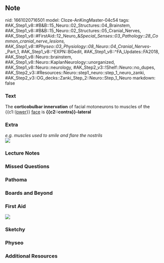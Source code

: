 ## Note
nid: 1661020716501
model: Cloze-AnKingMaster-04c54
tags: #AK_Step1_v8::#B&B::15_Neuro::02_Structures::04_Brainstem, #AK_Step1_v8::#B&B::15_Neuro::02_Structures::05_Cranial_Nerves, #AK_Step1_v8::#FirstAid::12_Neuro_&_Special_Senses::03_Pathology::28_Common_cranial_nerve_lesions, #AK_Step1_v8::#Physeo::03_Physiology::08_Neuro::04_Cranial_Nerves_-_Part_1, #AK_Step1_v8::^EXPN::BGedit, #AK_Step1_v8::^FA_Updates::FA2018, #AK_Step1_v8::Neuro::brainstem, #AK_Step1_v8::Neuro::KaplanNeurology::unorganized, #AK_Step1_v8::Neuro::neurology, #AK_Step2_v3::!Shelf::Neuro::no_dupes, #AK_Step2_v3::#Resources::Neuro::step1_neuro::step_1_neuro_zanki, #AK_Step2_v3::OG_decks::Zanki_Step_2::Neuro::Step_1_Neuro
markdown: false

### Text
<div>
  <div>
    The <b>corticobulbar innervation</b> of facial motoneurons to
    muscles of the {{c1::<u>lower</u>}} <u>face</u> is
    <b>{{c2::contra}}-lateral</b>
  </div>
</div>

### Extra
<div>
  <div>
    <i>e.g. muscles used to smile and flare the nostrils</i>
  </div>
</div>
<div><img src="paste-125138167136670.jpg"></div>

### Lecture Notes


### Missed Questions


### Pathoma


### Boards and Beyond


### First Aid
<img src="tmpwUXfEm.png">

### Sketchy


### Physeo


### Additional Resources

